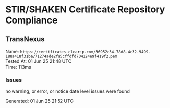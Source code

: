# STIR/SHAKEN Certificate Repository Compliance

## TransNexus

Name: `https://certificates.clearip.com/36952c34-78d8-4c32-9499-188a418f31ba/71274ade2fa5cffdfd704224e9f419f2.pem`\
Tested At: 01 Jun 25 21:48 UTC\
Time: 113ms

### Issues

no warning, or error, or notice date level issues were found

Generated: 01 Jun 25 21:52 UTC